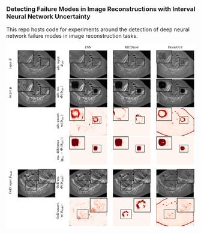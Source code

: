 ### Detecting Failure Modes in Image Reconstructions with Interval Neural Network Uncertainty
This repo hosts code for experiments around the detection of deep neural network failure modes in image reconstruction tasks.

![CT Task](uq-adv-ct.png)
